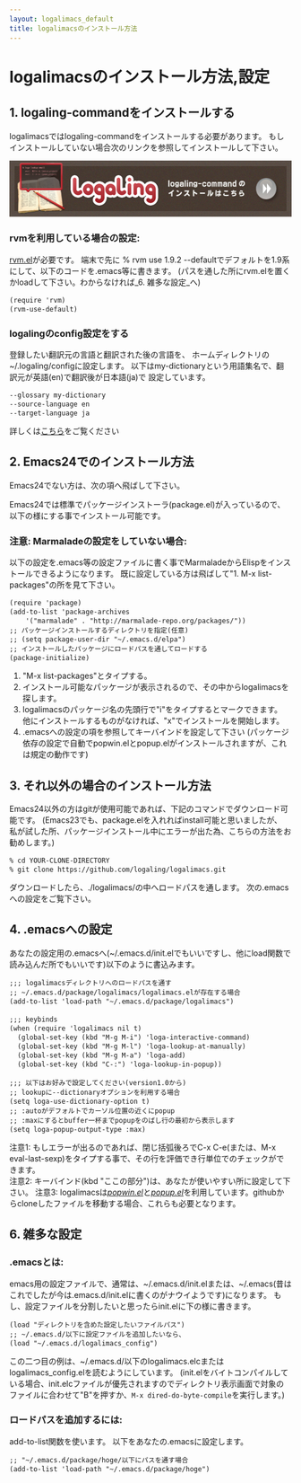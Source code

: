 ```yaml
---
layout: logalimacs_default
title: logalimacsのインストール方法
---
```


# logalimacsのインストール方法,設定

## 1. logaling-commandをインストールする
logalimacsではlogaling-commandをインストールする必要があります。
もしインストールしていない場合次のリンクを参照してインストールして下さい。


<a href="/"><img src="/logalimacs/images/commonLogalingLink.png" width="550" height="100" alt="logaling-commandのインストールはこちら"></a>


### rvmを利用している場合の設定:
[rvm.el](https://github.com/senny/rvm.el)が必要です。
端末で先に % rvm use 1.9.2 --defaultでデフォルトを1.9系にして、以下のコードを.emacs等に書きます。
(パスを通した所にrvm.elを置くかloadして下さい。わからなければ_6. 雑多な設定_へ)

	(require 'rvm)
	(rvm-use-default)

### logalingのconfig設定をする
登録したい翻訳元の言語と翻訳された後の言語を、
ホームディレクトリの~/.logaling/configに設定します。
以下はmy-dictionaryという用語集名で、翻訳元が英語(en)で翻訳後が日本語(ja)で
設定しています。

    --glossary my-dictionary
    --source-language en
    --target-language ja

詳しくは[こちら](/tutorial.html)をご覧ください

## 2. Emacs24でのインストール方法
Emacs24でない方は、次の項へ飛ばして下さい。

Emacs24では標準でパッケージインストーラ(package.el)が入っているので、
以下の様にする事でインストール可能です。

### 注意: Marmaladeの設定をしていない場合:

以下の設定を.emacs等の設定ファイルに書く事でMarmaladeからElispをインストールできるようになります。
既に設定している方は飛ばして"1. M-x list-packages"の所を見て下さい。

    (require 'package)
    (add-to-list 'package-archives
        '("marmalade" . "http://marmalade-repo.org/packages/"))
    ;; パッケージインストールするディレクトリを指定(任意)
    ;; (setq package-user-dir "~/.emacs.d/elpa")
    ;; インストールしたパッケージにロードパスを通してロードする
    (package-initialize)


1. "M-x list-packages"とタイプする。
2. インストール可能なパッケージが表示されるので、その中からlogalimacsを探します。
3. logalimacsのパッケージ名の先頭行で"i"をタイプするとマークできます。
他にインストールするものがなければ、"x"でインストールを開始します。
4. .emacsへの設定の項を参照してキーバインドを設定して下さい
(パッケージ依存の設定で自動でpopwin.elとpopup.elがインストールされますが、これは規定の動作です)

## 3. それ以外の場合のインストール方法

Emacs24以外の方はgitが使用可能であれば、下記のコマンドでダウンロード可能です。
(Emacs23でも、package.elを入れればinstall可能と思いましたが、
私が試した所、パッケージインストール中にエラーが出た為、こちらの方法をお勧めします。)


    % cd YOUR-CLONE-DIRECTORY
    % git clone https://github.com/logaling/logalimacs.git

ダウンロードしたら、./logalimacs/の中へロードパスを通します。
次の.emacsへの設定をご覧下さい。

## 4. .emacsへの設定

あなたの設定用の.emacsへ(~/.emacs.d/init.elでもいいですし、他にload関数で読み込んだ所でもいいです)以下のように書込みます。

    ;;; logalimacsディレクトリへのロードパスを通す
    ;; ~/.emacs.d/package/logalimacs/logalimacs.elが存在する場合
    (add-to-list 'load-path "~/.emacs.d/package/logalimacs")

    ;;; keybinds
    (when (require 'logalimacs nil t)
      (global-set-key (kbd "M-g M-i") 'loga-interactive-command)
      (global-set-key (kbd "M-g M-l") 'loga-lookup-at-manually)
      (global-set-key (kbd "M-g M-a") 'loga-add)
      (global-set-key (kbd "C-:") 'loga-lookup-in-popup))

    ;;; 以下はお好みで設定してください(version1.0から)
    ;; lookupに--dictionaryオプションを利用する場合
    (setq loga-use-dictionary-option t)
    ;; :autoがデフォルトでカーソル位置の近くにpopup
    ;; :maxにするとbuffer一杯までpopupをのばし行の最初から表示します
    (setq loga-popup-output-type :max)


注意1: もしエラーが出るのであれば、閉じ括弧後ろでC-x C-e(または、M-x eval-last-sexp)をタイプする事で、その行を評価でき行単位でのチェックができます。  
注意2: キーバインド(kbd "ここの部分")は、あなたが使いやすい所に設定して下さい。
注意3: logalimacsは[_popwin.el_](https://github.com/m2ym/popwin-el)と[_popup.el_](https://github.com/m2ym/popup-el)を利用しています。githubからcloneしたファイルを移動する場合、これらも必要となります。  

## 6. 雑多な設定

### .emacsとは:

emacs用の設定ファイルで、通常は、~/.emacs.d/init.elまたは、~/.emacs(昔はこれでしたが今は.emacs.d/init.elに書くのがナウイようです)になります。
もし、設定ファイルを分割したいと思ったらinit.elに下の様に書きます。

    (load "ディレクトリを含めた設定したいファイルパス")
    ;; ~/.emacs.d/以下に設定ファイルを追加したいなら、
    (load "~/.emacs.d/logalimacs_config")

この二つ目の例は、~/.emacs.d/以下のlogalimacs.elcまたはlogalimacs_config.elを読むようにしています。
(init.elをバイトコンパイルしている場合、init.elcファイルが優先されますのでディレクトリ表示画面で対象のファイルに合わせて"B"を押すか、`M-x dired-do-byte-compile`を実行します。)


### ロードパスを追加するには:

add-to-list関数を使います。
以下をあなたの.emacsに設定します。

    ;; "~/.emacs.d/package/hoge/以下にパスを通す場合
    (add-to-list 'load-path "~/.emacs.d/package/hoge")

